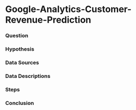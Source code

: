 # Google-Analytics-Customer-Revenue-Prediction

### Question



### Hypothesis



### Data Sources



### Data Descriptions



### Steps



### Conclusion




